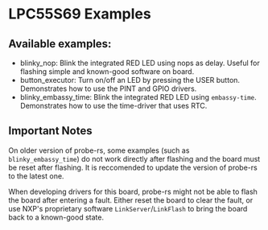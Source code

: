# LPC55S69 Examples

## Available examples:
- blinky_nop: Blink the integrated RED LED using nops as delay. Useful for flashing simple and known-good software on board.
- button_executor: Turn on/off an LED by pressing the USER button. Demonstrates how to use the PINT and GPIO drivers.
- blinky_embassy_time: Blink the integrated RED LED using `embassy-time`. Demonstrates how to use the time-driver that uses RTC. 

## Important Notes

On older version of probe-rs, some examples (such as `blinky_embassy_time`) do not work directly after flashing and the board must be reset after flashing. It is reccomended to update the version of probe-rs to the latest one.

When developing drivers for this board, probe-rs might not be able to flash the board after entering a fault. Either reset the board to clear the fault, or use NXP's proprietary software `LinkServer`/`LinkFlash` to bring the board back to a known-good state.